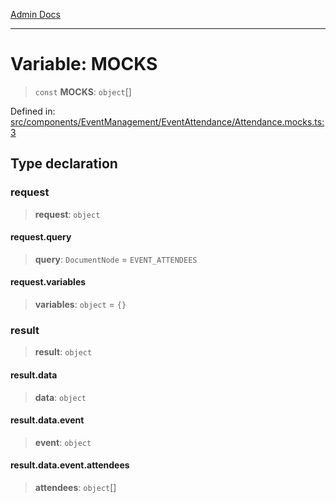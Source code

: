[Admin Docs](/)

***

# Variable: MOCKS

> `const` **MOCKS**: `object`[]

Defined in: [src/components/EventManagement/EventAttendance/Attendance.mocks.ts:3](https://github.com/PalisadoesFoundation/talawa-admin/blob/main/src/components/EventManagement/EventAttendance/Attendance.mocks.ts#L3)

## Type declaration

### request

> **request**: `object`

#### request.query

> **query**: `DocumentNode` = `EVENT_ATTENDEES`

#### request.variables

> **variables**: `object` = `{}`

### result

> **result**: `object`

#### result.data

> **data**: `object`

#### result.data.event

> **event**: `object`

#### result.data.event.attendees

> **attendees**: `object`[]
